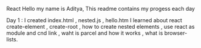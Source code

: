 React 
Hello my name is Aditya, This readme contains my progess each day

Day 1 : I created index.html , nested.js , hello.htm
I learned about react create-element , create-root , how to create nested elements , use react as module and cnd link , waht is parcel and how it works , what is browser-lists. 
